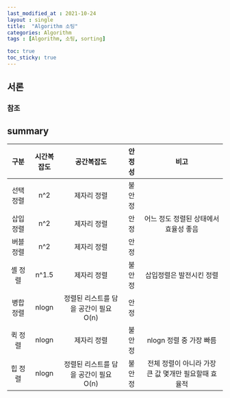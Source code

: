 ```yaml
---
last_modified_at : 2021-10-24
layout : single
title:  "Algorithm 소팅"
categories: Algorithm
tags : [Algorithm, 소팅, sorting]

toc: true
toc_sticky: true
---
```

## 서론
### 참조
<!-- <a target = '_blank' href=''></a>   -->

## summary
<table>
  <thead>
    <tr>
        <th style="text-align: center"><strong>구분</strong></th>
        <th style="text-align: center"><strong>시간복잡도</strong></th>
        <th style="text-align: center"><strong>공간복잡도</strong></th>
        <th style="text-align: center"><strong>안정성</strong></th>
        <th style="text-align: center"><strong>비고</strong></th>
    </tr>
  </thead>
  <tbody>
    <tr>
        <td style="text-align: center">선택 정렬</td>
        <td style="text-align: center">n^2</td>
        <td style="text-align: center">제자리 정렬</td>
        <td style="text-align: center">불안정</td>
        <td style="text-align: center"></td>
    </tr>
    <tr>
        <td style="text-align: center">삽입 정렬</td>
        <td style="text-align: center">n^2</td>
        <td style="text-align: center">제자리 정렬</td>
        <td style="text-align: center">안정</td>
        <td style="text-align: center">어느 정도 정렬된 상태에서 효율성 좋음</td>
    </tr>
    <tr>
        <td style="text-align: center">버블 정렬</td>
        <td style="text-align: center">n^2</td>
        <td style="text-align: center">제자리 정렬</td>
        <td style="text-align: center">안정</td>
        <td style="text-align: center"></td>
    </tr>
    <tr>
        <td style="text-align: center">셸 정렬</td>
        <td style="text-align: center">n^1.5</td>
        <td style="text-align: center">제자리 정렬</td>
        <td style="text-align: center">불안정</td>
        <td style="text-align: center">삽입정렬은 발전시킨 정렬</td>
    </tr>
    <tr>
        <td style="text-align: center">병합 정렬</td>
        <td style="text-align: center">nlogn</td>
        <td style="text-align: center">정렬된 리스트를 담을 공간이 필요 O(n)</td>
        <td style="text-align: center">안정</td>
        <td style="text-align: center"></td>
    </tr>
    <tr>
        <td style="text-align: center">퀵 정렬</td>
        <td style="text-align: center">nlogn</td>
        <td style="text-align: center">제자리 정렬</td>
        <td style="text-align: center">불안정</td>
        <td style="text-align: center">nlogn 정렬 중 가장 빠름</td>
    </tr>
    <tr>
        <td style="text-align: center">힙 정렬</td>
        <td style="text-align: center">nlogn</td>
        <td style="text-align: center">정렬된 리스트를 담을 공간이 필요 O(n)</td>
        <td style="text-align: center">불안정</td>
        <td style="text-align: center">전체 정렬이 아니라 가장 큰 값 몇개만 필요할때 효율적</td>
    </tr>

  </tbody>
</table>